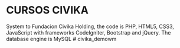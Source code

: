 # CURSOS CIVIKA
System to Fundacion Civika Holding, the code is PHP, HTML5, CSS3, JavaScript with frameworks CodeIgniter, Bootstrap and jQuery. The database engine is MySQL 
#   c i v i k a _ d e m o w m  
 